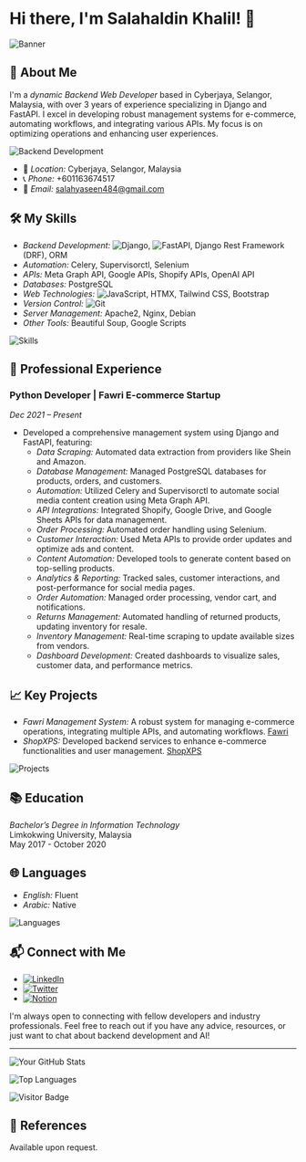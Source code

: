 # Hi there, I'm Salahaldin Khalil! 👋

![Banner](https://yourimageurl.com/banner.png)

## 🚀 About Me

I'm a *dynamic Backend Web Developer* based in Cyberjaya, Selangor, Malaysia, with over 3 years of experience specializing in Django and FastAPI. I excel in developing robust management systems for e-commerce, automating workflows, and integrating various APIs. My focus is on optimizing operations and enhancing user experiences.

![Backend Development](https://yourimageurl.com/backend_development.png)

- 📍 *Location:* Cyberjaya, Selangor, Malaysia
- 📞 *Phone:* +601163674517
- 📧 *Email:* [salahyaseen484@gmail.com](mailto:salahyaseen484@gmail.com)

## 🛠️ My Skills

- *Backend Development:* ![Django](https://img.shields.io/badge/-Django-092E20?logo=django&logoColor=white), ![FastAPI](https://img.shields.io/badge/-FastAPI-009688?logo=fastapi&logoColor=white), Django Rest Framework (DRF), ORM
- *Automation:* Celery, Supervisorctl, Selenium
- *APIs:* Meta Graph API, Google APIs, Shopify APIs, OpenAI API
- *Databases:* PostgreSQL
- *Web Technologies:* ![JavaScript](https://img.shields.io/badge/-JavaScript-F7DF1E?logo=javascript&logoColor=black), HTMX, Tailwind CSS, Bootstrap
- *Version Control:* ![Git](https://img.shields.io/badge/-Git-F05032?logo=git&logoColor=white)
- *Server Management:* Apache2, Nginx, Debian
- *Other Tools:* Beautiful Soup, Google Scripts

![Skills](https://yourimageurl.com/skills.png)

## 🌟 Professional Experience

### Python Developer | Fawri E-commerce Startup
*Dec 2021 – Present*

- Developed a comprehensive management system using Django and FastAPI, featuring:
  - *Data Scraping:* Automated data extraction from providers like Shein and Amazon.
  - *Database Management:* Managed PostgreSQL databases for products, orders, and customers.
  - *Automation:* Utilized Celery and Supervisorctl to automate social media content creation using Meta Graph API.
  - *API Integrations:* Integrated Shopify, Google Drive, and Google Sheets APIs for data management.
  - *Order Processing:* Automated order handling using Selenium.
  - *Customer Interaction:* Used Meta APIs to provide order updates and optimize ads and content.
  - *Content Automation:* Developed tools to generate content based on top-selling products.
  - *Analytics & Reporting:* Tracked sales, customer interactions, and post-performance for social media pages.
  - *Order Automation:* Managed order processing, vendor cart, and notifications.
  - *Returns Management:* Automated handling of returned products, updating inventory for resale.
  - *Inventory Management:* Real-time scraping to update available sizes from vendors.
  - *Dashboard Development:* Created dashboards to visualize sales, customer data, and performance metrics.

## 📈 Key Projects

- *Fawri Management System:* A robust system for managing e-commerce operations, integrating multiple APIs, and automating workflows. [Fawri](https://www.fawri.co)
- *ShopXPS:* Developed backend services to enhance e-commerce functionalities and user management. [ShopXPS](https://shopxps.net/)

![Projects](https://yourimageurl.com/projects.png)

## 📚 Education

*Bachelor’s Degree in Information Technology*  
Limkokwing University, Malaysia  
May 2017 - October 2020

## 🌐 Languages

- *English:* Fluent
- *Arabic:* Native

![Languages](https://yourimageurl.com/languages.png)

## 📬 Connect with Me

- [![LinkedIn](https://img.shields.io/badge/-LinkedIn-0077B5?logo=linkedin&logoColor=white)](https://www.linkedin.com/in/yourusername)
- [![Twitter](https://img.shields.io/badge/-Twitter-1DA1F2?logo=twitter&logoColor=white)](https://twitter.com/yourusername)
- [![Notion](https://img.shields.io/badge/-Notion-000000?logo=notion&logoColor=white)](https://www.notion.so/yourusername)

I'm always open to connecting with fellow developers and industry professionals. Feel free to reach out if you have any advice, resources, or just want to chat about backend development and AI!

---

![Your GitHub Stats](https://github-readme-stats.vercel.app/api?username=yourusername&show_icons=true&theme=radical)

![Top Languages](https://github-readme-stats.vercel.app/api/top-langs/?username=yourusername&layout=compact&theme=radical)

![Visitor Badge](https://visitor-badge.laobi.icu/badge?page_id=yourusername.yourusername)

## 📄 References

Available upon request.
